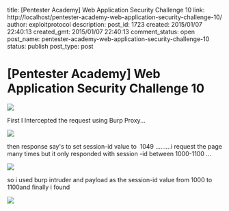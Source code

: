 title: [Pentester Academy] Web Application Security Challenge 10
link: http://localhost/pentester-academy-web-application-security-challenge-10/
author: exploitprotocol
description: 
post_id: 1723
created: 2015/01/07 22:40:13
created_gmt: 2015/01/07 22:40:13
comment_status: open
post_name: pentester-academy-web-application-security-challenge-10
status: publish
post_type: post

# [Pentester Academy] Web Application Security Challenge 10

![](https://4.bp.blogspot.com/-OuVLAOXEPHc/UnIdyCpokKI/AAAAAAAAAEI/UcG-vGy0LVo/s1600/chal10.PNG)

First I Intercepted the request using Burp Proxy...  


![](https://2.bp.blogspot.com/-G8MNjPLU1q8/UnIeAIQaM2I/AAAAAAAAAEQ/kWeh7Ql91Lw/s1600/chal101.PNG)

then response say's to set session-id value to  1049 .........i request the page many times but it only responded with session -id between 1000-1100 ...  


![](https://3.bp.blogspot.com/-Kdl5OzB5dKU/UnIekosN1FI/AAAAAAAAAEY/VoltKHl8iH0/s1600/chal102.PNG)

so i used burp intruder and payload as the session-id value from 1000 to 1100and finally i found  


![](https://4.bp.blogspot.com/-CYofzDFX7aA/UnIhKONw-wI/AAAAAAAAAEk/HQMpzq4ZWKE/s1600/chal103.PNG)